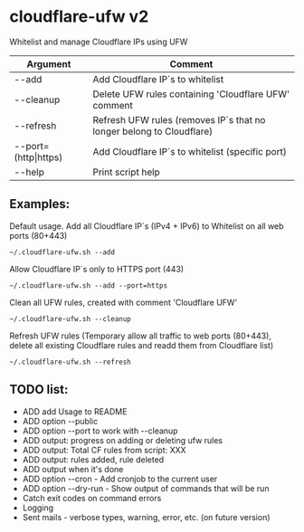 # cloudflare-ufw v2

Whitelist and manage Cloudflare IPs using UFW

| Argument             | Comment                                                              |
|----------------------|----------------------------------------------------------------------|
| --add                | Add Cloudflare IP`s to whitelist                                     |
| --cleanup            | Delete UFW rules containing 'Cloudflare UFW' comment                 |
| --refresh            | Refresh UFW rules (removes IP`s that no longer belong to Cloudflare) |
| --port=(http\|https) | Add Cloudflare IP`s to whitelist (specific port)                     |
| --help               | Print script help                                                    |


## Examples:
Default usage. Add all Cloudflare IP`s (IPv4 + IPv6) to Whitelist on all web ports (80+443)
```console
~/.cloudflare-ufw.sh --add
```
Allow Cloudflare IP`s only to HTTPS port (443)
```console
~/.cloudflare-ufw.sh --add --port=https
````
Clean all UFW rules, created with comment 'Cloudflare UFW'
```console
~/.cloudflare-ufw.sh --cleanup
```
Refresh UFW rules (Temporary allow all traffic to web ports (80+443), delete all existing Cloudflare rules and readd them from Cloudflare list)
```console
~/.cloudflare-ufw.sh --refresh
```

## TODO list:
- ADD add Usage to README
- ADD option --public
- ADD option --port to work with --cleanup
- ADD output: progress on adding or deleting ufw rules
- ADD output: Total CF rules from script: XXX
- ADD output: rules added, rule deleted
- ADD output when it's done
- ADD option --cron - Add cronjob to the current user
- ADD option --dry-run - Show output of commands that will be run
- Catch exit codes on command errors
- Logging
- Sent mails - verbose types, warning, error, etc. (on future version)
